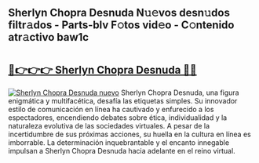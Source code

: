 ## Sherlyn Chopra Desnuda N𝚞𝚎vos desn𝚞dos filtr𝚊dos - Parts-blv F𝚘tos vid𝚎o - C𝚘ntenido atr𝚊ctivo baw1c

# <h2><a href="http://mb7s5l.tromn.icu/?c=Sherlyn+Chopra+Desnuda">🔗👉👉👉 Sherlyn Chopra Desnuda 🔗🔗</a></h2>

[![Sherlyn Chopra Desnuda nuevo](https://i.imgur.com/pEAQMta.gif)](http://mb7s5l.tromn.icu/?c=Sherlyn+Chopra+Desnuda)
Sherlyn Chopra Desnuda, una figura enigmática y multifacética, desafía las etiquetas simples. Su innovador estilo de comunicación en línea ha cautivado y enfurecido a los espectadores, encendiendo debates sobre ética, individualidad y la naturaleza evolutiva de las sociedades virtuales. A pesar de la incertidumbre de sus próximas acciones, su huella en la cultura en línea es imborrable. La determinación inquebrantable y el encanto innegable impulsan a Sherlyn Chopra Desnuda hacia adelante en el reino virtual.
